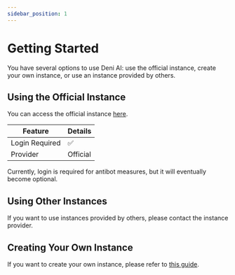 ```yaml
---
sidebar_position: 1
---
```


# Getting Started

You have several options to use Deni AI: use the official instance, create your own instance, or use an instance provided by others.

## Using the Official Instance

You can access the official instance [here](https://deniai.app/).

| Feature        | Details  |
| -------------- | -------- |
| Login Required | ✅       |
| Provider       | Official |

Currently, login is required for antibot measures, but it will eventually become optional.

## Using Other Instances

If you want to use instances provided by others, please contact the instance provider.

## Creating Your Own Instance

If you want to create your own instance, please refer to [this guide](/setup-guide/create-a-instance).
